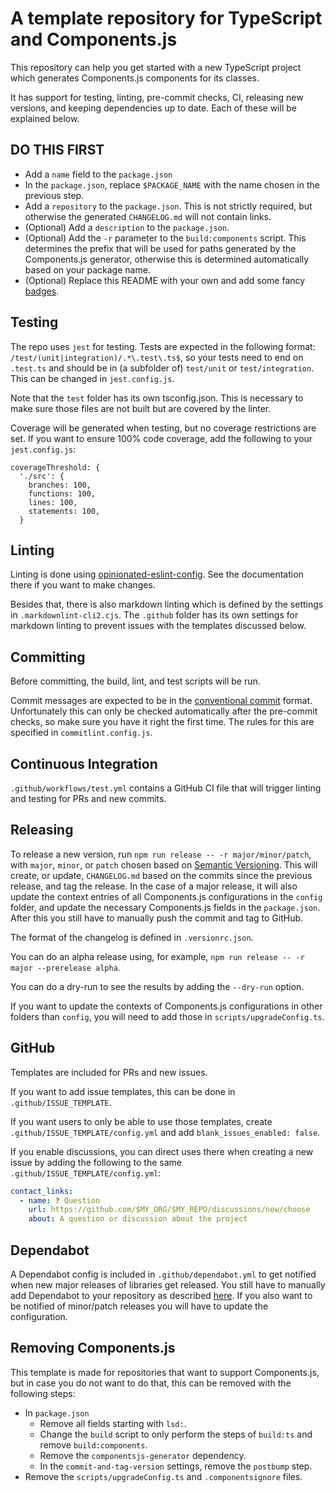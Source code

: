 # A template repository for TypeScript and Components.js

This repository can help you get started with a new TypeScript project
which generates Components.js components for its classes.

It has support for testing, linting, pre-commit checks, CI, releasing new versions, and keeping dependencies up to date.
Each of these will be explained below.

## DO THIS FIRST

* Add a `name` field to the `package.json`
* In the `package.json`, replace `$PACKAGE_NAME` with the name chosen in the previous step.
* Add a `repository` to the `package.json`. This is not strictly required,
  but otherwise the generated `CHANGELOG.md` will not contain links.
* (Optional) Add a `description` to the `package.json`.
* (Optional) Add the `-r` parameter to the `build:components` script.
  This determines the prefix that will be used for paths generated by the Components.js generator,
  otherwise this is determined automatically based on your package name.
* (Optional) Replace this README with your own and add some fancy [badges](https://shields.io/badges/npm-version).

## Testing

The repo uses `jest` for testing.
Tests are expected in the following format: `/test/(unit|integration)/.*\.test\.ts$`,
so your tests need to end on `.test.ts` and should be in (a subfolder of) `test/unit` or `test/integration`.
This can be changed in `jest.config.js`.

Note that the `test` folder has its own tsconfig.json.
This is necessary to make sure those files are not built but are covered by the linter.

Coverage will be generated when testing,
but no coverage restrictions are set.
If you want to ensure 100% code coverage,
add the following to your `jest.config.js`:

```text
coverageThreshold: {
  './src': {
    branches: 100,
    functions: 100,
    lines: 100,
    statements: 100,
  }
```

## Linting

Linting is done using [opinionated-eslint-config](https://github.com/joachimvh/opinionated-eslint-config).
See the documentation there if you want to make changes.

Besides that, there is also markdown linting which is defined by the settings in `.markdownlint-cli2.cjs`.
The `.github` folder has its own settings for markdown linting to prevent issues with the templates discussed below.

## Committing

Before committing, the build, lint, and test scripts will be run.

Commit messages are expected to be in the [conventional commit](https://www.conventionalcommits.org/en/v1.0.0/) format.
Unfortunately this can only be checked automatically after the pre-commit checks,
so make sure you have it right the first time.
The rules for this are specified in `commitlint.config.js`.

## Continuous Integration

`.github/workflows/test.yml` contains a GitHub CI file that will trigger linting and testing for PRs and new commits.

## Releasing

To release a new version, run `npm run release -- -r major/minor/patch`,
with `major`, `minor`, or `patch` chosen based on [Semantic Versioning](https://semver.org/).
This will create, or update, `CHANGELOG.md` based on the commits since the previous release,
and tag the release.
In the case of a major release,
it will also update the context entries of all Components.js configurations in the `config` folder,
and update the necessary Components.js fields in the `package.json`.
After this you still have to manually push the commit and tag to GitHub.

The format of the changelog is defined in `.versionrc.json`.

You can do an alpha release using, for example, `npm run release -- -r major --prerelease alpha`.

You can do a dry-run to see the results by adding the `--dry-run` option.

If you want to update the contexts of Components.js configurations in other folders than `config`,
you will need to add those in `scripts/upgradeConfig.ts`.

## GitHub

Templates are included for PRs and new issues.

If you want to add issue templates, this can be done in `.github/ISSUE_TEMPLATE`.

If you want users to only be able to use those templates,
create `.github/ISSUE_TEMPLATE/config.yml` and add `blank_issues_enabled: false`.

If you enable discussions, you can direct uses there when creating a new issue
by adding the following to the same `.github/ISSUE_TEMPLATE/config.yml`:

```yaml
contact_links:
  - name: ❓ Question
    url: https://github.com/$MY_ORG/$MY_REPO/discussions/new/choose
    about: A question or discussion about the project
```

## Dependabot

A Dependabot config is included in `.github/dependabot.yml`
to get notified when new major releases of libraries get released.
You still have to manually add Dependabot to your repository
as described [here](https://docs.github.com/en/code-security/getting-started/dependabot-quickstart-guide).
If you also want to be notified of minor/patch releases you will have to update the configuration.

## Removing Components.js

This template is made for repositories that want to support Components.js,
but in case you do not want to do that, this can be removed with the following steps:

* In `package.json`
    * Remove all fields starting with `lsd:`.
    * Change the `build` script to only perform the steps of `build:ts` and remove `build:components`.
    * Remove the `componentsjs-generator` dependency.
    * In the `commit-and-tag-version` settings, remove the `postbump` step.
* Remove the `scripts/upgradeConfig.ts` and `.componentsignore` files.
